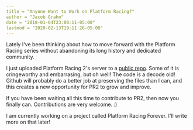 ```yaml
---
title = "Anyone Want to Work on Platform Racing?"
author = "Jacob Grahn"
date = "2018-01-04T23:00:11-05:00"
lastmod = "2020-02-13T19:11:26-05:00"
---
```


Lately I've been thinking about how to move forward with the Platform Racing series without abandoning its long history and dedicated community.

I just uploaded Platform Racing 2's server to a [public repo](https://github.com/jacob-grahn/platform-racing-2-server). Some of it is cringeworthy and embarrasing, but oh well! The code is a decode old! Github will probably do a better job at preserving the files than I can, and this creates a new opportunity for PR2 to grow and improve.

If you have been waiting all this time to contribute to PR2, then now you finally can. Contributions are very welcome. :)

I am currently working on a project called Platform Racing Forever. I'll write more on that later!
